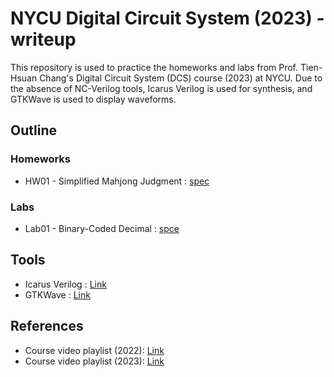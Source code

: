 # NYCU Digital Circuit System (2023) - writeup
This repository is used to practice the homeworks and labs from Prof. Tien-Hsuan Chang's Digital Circuit System (DCS) course (2023) at NYCU. Due to the absence of NC-Verilog tools, Icarus Verilog is used for synthesis, and GTKWave is used to display waveforms.

## Outline
### Homeworks
* HW01 - Simplified Mahjong Judgment : [spec](./HW01/DCS_HW01.pdf)

### Labs
* Lab01 - Binary-Coded Decimal : [spce](./Lab01/DCS_Lab01.pdf)

## Tools
* Icarus Verilog : [Link](https://github.com/steveicarus/iverilog)
* GTKWave : [Link](https://gtkwave.sourceforge.net/)

## References
* Course video playlist (2022): [Link](https://www.youtube.com/playlist?list=PLCUEmRsKEgZ4QK-hLOC1HSwr_SjO2HSyG)
* Course video playlist (2023): [Link](https://www.youtube.com/playlist?list=PLCUEmRsKEgZ4p8HK5IXMrohliNuRttqpt)